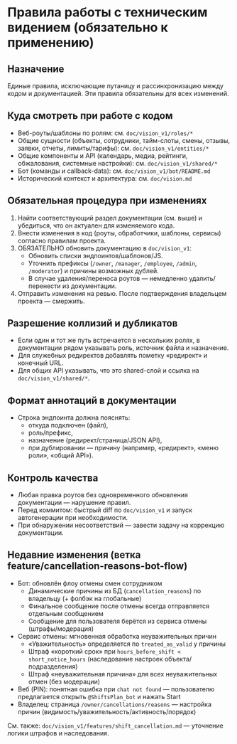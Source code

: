 # Правила работы с техническим видением (обязательно к применению)

## Назначение
Единые правила, исключающие путаницу и рассинхронизацию между кодом и документацией. Эти правила обязательны для всех изменений.

## Куда смотреть при работе с кодом
- Веб-роуты/шаблоны по ролям: см. `doc/vision_v1/roles/*`
- Общие сущности (объекты, сотрудники, тайм-слоты, смены, отзывы, заявки, отчеты, лимиты/тарифы): см. `doc/vision_v1/entities/*`
- Общие компоненты и API (календарь, медиа, рейтинги, обжалования, системные настройки): см. `doc/vision_v1/shared/*`
- Бот (команды и callback-data): см. `doc/vision_v1/bot/README.md`
- Исторический контекст и архитектура: см. `doc/vision.md`

## Обязательная процедура при изменениях
1. Найти соответствующий раздел документации (см. выше) и убедиться, что он актуален для изменяемого кода.
2. Внести изменения в код (роуты, обработчики, шаблоны, сервисы) согласно правилам проекта.
3. ОБЯЗАТЕЛЬНО обновить документацию в `doc/vision_v1`:
   - Обновить списки эндпоинтов/шаблонов/JS.
   - Уточнить префиксы (`/owner`, `/manager`, `/employee`, `/admin`, `/moderator`) и причины возможных дублей.
   - В случае удаления/переноса роутов — немедленно удалить/перенести из документации.
4. Отправить изменения на ревью. После подтверждения владельцем проекта — смержить.

## Разрешение коллизий и дубликатов
- Если один и тот же путь встречается в нескольких ролях, в документации рядом указывать роль, источник файла и назначение.
- Для служебных редиректов добавлять пометку «редирект» и конечный URL.
- Для общих API указывать, что это shared-слой и ссылка на `doc/vision_v1/shared/*`.

## Формат аннотаций в документации
- Строка эндпоинта должна пояснять:
  - откуда подключен (файл),
  - роль/префикс,
  - назначение (редирект/страница/JSON API),
  - при дублировании — причину (например, «редирект», «меню роли», «общий API»).

## Контроль качества
- Любая правка роутов без одновременного обновления документации — нарушение правил.
- Перед коммитом: быстрый diff по `doc/vision_v1` и запуск автогенерации при необходимости.
- При обнаружении несоответствий — завести задачу на коррекцию документации.

## Недавние изменения (ветка feature/cancellation-reasons-bot-flow)

- Бот: обновлён флоу отмены смен сотрудником
  - Динамические причины из БД (`cancellation_reasons`) по владельцу (+ фолбэк на глобальные)
  - Финальное сообщение после отмены всегда отправляется отдельным сообщением
  - Сообщение для пользователя берётся из сервиса отмены (штрафы/модерация)
- Сервис отмены: мгновенная обработка неуважительных причин
  - «Уважительность» определяется по `treated_as_valid` у причины
  - Штраф «короткий срок» при `hours_before_shift < short_notice_hours` (наследование настроек объекта/подразделения)
  - Штраф «неуважительная причина» для всех неуважительных отмен (без модерации)
- Веб (PIN): понятная ошибка при `chat not found` — пользователю предлагается открыть `@ShiftsPlan_bot` и нажать Start
- Владелец: страница `/owner/cancellations/reasons` — настройка причин (видимость/уважительность/активность/порядок)

См. также: `doc/vision_v1/features/shift_cancellation.md` — уточнение логики штрафов и наследования.